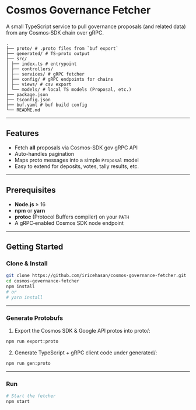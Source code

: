# Cosmos Governance Fetcher

A small TypeScript service to pull governance proposals (and related data) from any Cosmos‐SDK chain over gRPC.

```text
.
├── proto/ # .proto files from `buf export`
├── generated/ # TS‐proto output
├── src/
│ ├── index.ts # entrypoint
│ ├── controllers/
│ ├── services/ # gRPC fetcher
│ ├── config/ # gRPC endpoints for chains
│ ├── views/ # csv export
│ └── models/ # local TS models (Proposal, etc.)
├── package.json
├── tsconfig.json
├── buf.yaml # buf build config
└── README.md
```

---

## Features

- Fetch **all** proposals via Cosmos-SDK gov gRPC API
- Auto-handles pagination
- Maps proto messages into a simple `Proposal` model
- Easy to extend for deposits, votes, tally results, etc.

---

## Prerequisites

- **Node.js** ≥ 16
- **npm** or **yarn**
- **protoc** (Protocol Buffers compiler) on your `PATH`
- A gRPC‐enabled Cosmos SDK node endpoint

---

## Getting Started

### Clone & Install

```bash
git clone https://github.com/iricehasan/cosmos-governance-fetcher.git
cd cosmos-governance-fetcher
npm install
# or
# yarn install
```

---

### Generate Protobufs

1. Export the Cosmos SDK & Google API protos into proto/:

```bash
npm run export:proto
```

2. Generate TypeScript + gRPC client code under generated/:

```bash
npm run gen:proto
```

---

### Run

```bash
# Start the fetcher
npm start
```
